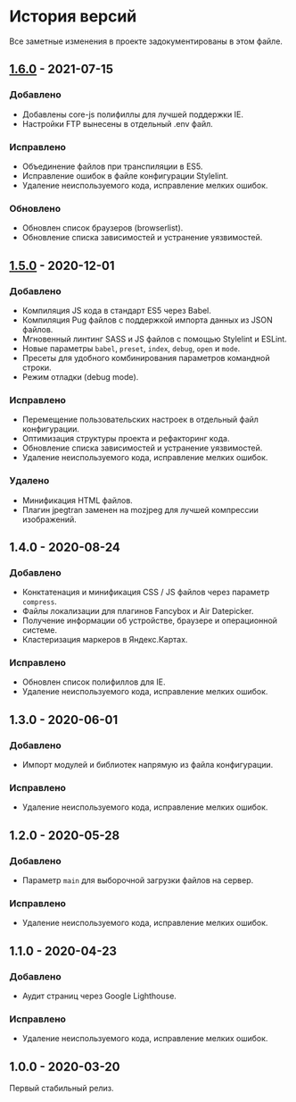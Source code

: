 # История версий

Все заметные изменения в проекте задокументированы в этом файле.

[1.6.0]: https://github.com/digikid/gulp-project/releases/tag/1.6.0

## [1.6.0] - 2021-07-15

### Добавлено
- Добавлены core-js полифиллы для лучшей поддержки IE.
- Настройки FTP вынесены в отдельный .env файл.

### Исправлено
- Объединение файлов при транспиляции в ES5.
- Исправление ошибок в файле конфигурации Stylelint.
- Удаление неиспользуемого кода, исправление мелких ошибок.

### Обновлено
- Обновлен список браузеров (browserlist).
- Обновление списка зависимостей и устранение уязвимостей.

[1.5.0]: https://github.com/digikid/gulp-project/releases/tag/1.5.0

## [1.5.0] - 2020-12-01

### Добавлено
- Компиляция JS кода в стандарт ES5 через Babel.
- Компиляция Pug файлов c поддержкой импорта данных из JSON файлов.
- Мгновенный линтинг SASS и JS файлов с помощью Stylelint и ESLint.
- Новые параметры `babel`, `preset`, `index`, `debug`, `open` и `mode`.
- Пресеты для удобного комбинирования параметров командной строки.
- Режим отладки (debug mode).

### Исправлено
- Перемещение пользовательских настроек в отдельный файл конфигурации.
- Оптимизация структуры проекта и рефакторинг кода.
- Обновление списка зависимостей и устранение уязвимостей.
- Удаление неиспользуемого кода, исправление мелких ошибок.

### Удалено
- Минификация HTML файлов.
- Плагин jpegtran заменен на mozjpeg для лучшей компрессии изображений.

## 1.4.0 - 2020-08-24

### Добавлено
- Конктатенация и минификация CSS / JS файлов через параметр `compress`.
- Файлы локализации для плагинов Fancybox и Air Datepicker.
- Получение информации об устройстве, браузере и операционной системе.
- Кластеризация маркеров в Яндекс.Картах.

### Исправлено
- Обновлен список полифиллов для IE.
- Удаление неиспользуемого кода, исправление мелких ошибок.

## 1.3.0 - 2020-06-01

### Добавлено
- Импорт модулей и библиотек напрямую из файла конфигурации.

### Исправлено
- Удаление неиспользуемого кода, исправление мелких ошибок.

## 1.2.0 - 2020-05-28

### Добавлено
- Параметр `main` для выборочной загрузки файлов на сервер.

### Исправлено
- Удаление неиспользуемого кода, исправление мелких ошибок.

## 1.1.0 - 2020-04-23

### Добавлено
- Аудит страниц через Google Lighthouse.

### Исправлено
- Удаление неиспользуемого кода, исправление мелких ошибок.

## 1.0.0 - 2020-03-20
Первый стабильный релиз.
